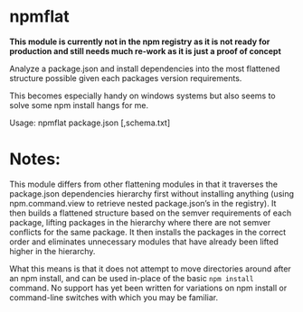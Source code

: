 ﻿npmflat
========

__This module is currently not in the npm registry as it is not ready for production and still needs much re-work as it is just a proof of concept__

Analyze a package.json and install dependencies into the most flattened structure possible given each packages version requirements.

This becomes especially handy on windows systems but also seems to solve some npm install hangs for me.

Usage: npmflat package.json [,schema.txt]

# Notes:

This module differs from other flattening modules in that it traverses the package.json dependencies hierarchy first without installing anything (using npm.command.view to retrieve nested package.json’s in the registry). It then builds a flattened structure based on the semver requirements of each package, lifting packages in the hierarchy where there are not semver conflicts for the same package. It then installs the packages in the correct order and eliminates unnecessary modules that have already been lifted higher in the hierarchy.

What this means is that it does not attempt to move directories around after an npm install, and can be used in-place of the basic `npm install` command. No support has yet been written for variations on npm install or command-line switches with which you may be familiar.

